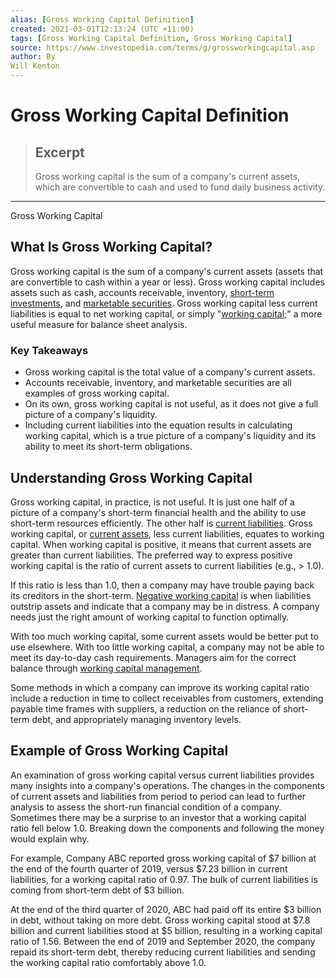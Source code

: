 ```yaml
---
alias: [Gross Working Capital Definition]
created: 2021-03-01T12:13:24 (UTC +11:00)
tags: [Gross Working Capital Definition, Gross Working Capital]
source: https://www.investopedia.com/terms/g/grossworkingcapital.asp
author: By
Will Kenton
---
```


# Gross Working Capital Definition

> ## Excerpt
> Gross working capital is the sum of a company's current assets, which are convertible to cash and used to fund daily business activity.

---

Gross Working Capital
## What Is Gross Working Capital?

Gross working capital is the sum of a company's current assets (assets that are convertible to cash within a year or less). Gross working capital includes assets such as cash, accounts receivable, inventory, [short-term investments](https://www.investopedia.com/terms/s/shorterminvestments.asp), and [marketable securities](https://www.investopedia.com/terms/m/marketablesecurities.asp). Gross working capital less current liabilities is equal to net working capital, or simply "[working capital](https://www.investopedia.com/terms/w/workingcapital.asp);" a more useful measure for balance sheet analysis.

### Key Takeaways

-   Gross working capital is the total value of a company's current assets.
-   Accounts receivable, inventory, and marketable securities are all examples of gross working capital.
-   On its own, gross working capital is not useful, as it does not give a full picture of a company's liquidity.
-   Including current liabilities into the equation results in calculating working capital, which is a true picture of a company's liquidity and its ability to meet its short-term obligations.

## Understanding Gross Working Capital

Gross working capital, in practice, is not useful. It is just one half of a picture of a company's short-term financial health and the ability to use short-term resources efficiently. The other half is [current liabilities](https://www.investopedia.com/terms/c/currentliabilities.asp). Gross working capital, or [current assets](https://www.investopedia.com/terms/c/currentassets.asp), less current liabilities, equates to working capital. When working capital is positive, it means that current assets are greater than current liabilities. The preferred way to express positive working capital is the ratio of current assets to current liabilities (e.g., > 1.0).

If this ratio is less than 1.0, then a company may have trouble paying back its creditors in the short-term. [Negative working capital](https://www.investopedia.com/ask/answers/100915/can-working-capital-be-negative.asp) is when liabilities outstrip assets and indicate that a company may be in distress. A company needs just the right amount of working capital to function optimally.

With too much working capital, some current assets would be better put to use elsewhere. With too little working capital, a company may not be able to meet its day-to-day cash requirements. Managers aim for the correct balance through [working capital management](https://www.investopedia.com/terms/w/workingcapitalmanagement.asp).

Some methods in which a company can improve its working capital ratio include a reduction in time to collect receivables from customers, extending payable time frames with suppliers, a reduction on the reliance of short-term debt, and appropriately managing inventory levels.

## Example of Gross Working Capital

An examination of gross working capital versus current liabilities provides many insights into a company's operations. The changes in the components of current assets and liabilities from period to period can lead to further analysis to assess the short-run financial condition of a company. Sometimes there may be a surprise to an investor that a working capital ratio fell below 1.0. Breaking down the components and following the money would explain why.

For example, Company ABC reported gross working capital of $7 billion at the end of the fourth quarter of 2019, versus $7.23 billion in current liabilities, for a working capital ratio of 0.97. The bulk of current liabilities is coming from short-term debt of $3 billion.

At the end of the third quarter of 2020, ABC had paid off its entire $3 billion in debt, without taking on more debt. Gross working capital stood at $7.8 billion and current liabilities stood at $5 billion, resulting in a working capital ratio of 1.56. Between the end of 2019 and September 2020, the company repaid its short-term debt, thereby reducing current liabilities and sending the working capital ratio comfortably above 1.0.
